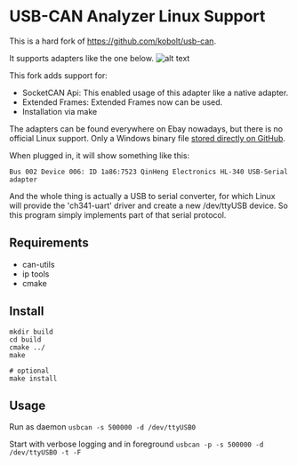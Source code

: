 # USB-CAN Analyzer Linux Support
This is a hard fork of https://github.com/kobolt/usb-can.

It supports adapters like the one below.
![alt text](USB-CAN.jpg)

This fork adds support for:
* SocketCAN Api: This enabled usage of this adapter like a native adapter.
* Extended Frames: Extended Frames now can be used.
* Installation via make

The adapters can be found everywhere on Ebay nowadays, but there is no official Linux support. Only a Windows binary file [stored directly on GitHub](https://github.com/SeeedDocument/USB-CAN_Analyzer).

When plugged in, it will show something like this:
```
Bus 002 Device 006: ID 1a86:7523 QinHeng Electronics HL-340 USB-Serial adapter
```
And the whole thing is actually a USB to serial converter, for which Linux will provide the 'ch341-uart' driver and create a new /dev/ttyUSB device. So this program simply implements part of that serial protocol.

## Requirements
* can-utils
* ip tools
* cmake

## Install
````
mkdir build
cd build
cmake ../
make

# optional
make install
````

## Usage
Run as daemon
````usbcan -s 500000 -d /dev/ttyUSB0````

Start with verbose logging and in foreground
````usbcan -p -s 500000 -d /dev/ttyUSB0 -t -F ````
